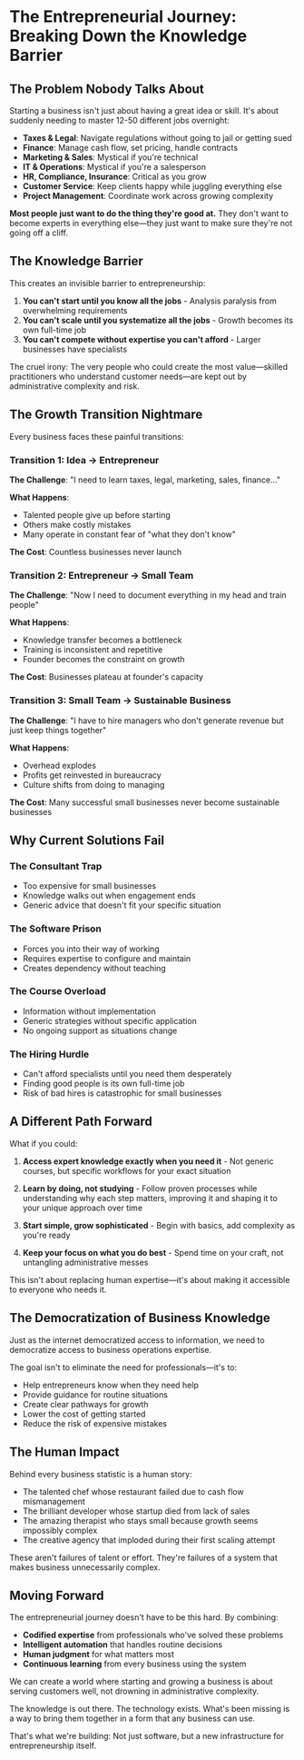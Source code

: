 # The Entrepreneurial Journey: Breaking Down the Knowledge Barrier

## The Problem Nobody Talks About

Starting a business isn't just about having a great idea or skill. It's about suddenly needing to master 12-50 different jobs overnight:

- **Taxes & Legal**: Navigate regulations without going to jail or getting sued
- **Finance**: Manage cash flow, set pricing, handle contracts
- **Marketing & Sales**: Mystical if you're technical
- **IT & Operations**: Mystical if you're a salesperson
- **HR, Compliance, Insurance**: Critical as you grow
- **Customer Service**: Keep clients happy while juggling everything else
- **Project Management**: Coordinate work across growing complexity

**Most people just want to do the thing they're good at.** They don't want to become experts in everything else—they just want to make sure they're not going off a cliff.

## The Knowledge Barrier

This creates an invisible barrier to entrepreneurship:

1. **You can't start until you know all the jobs** - Analysis paralysis from overwhelming requirements
2. **You can't scale until you systematize all the jobs** - Growth becomes its own full-time job
3. **You can't compete without expertise you can't afford** - Larger businesses have specialists

The cruel irony: The very people who could create the most value—skilled practitioners who understand customer needs—are kept out by administrative complexity and risk.

## The Growth Transition Nightmare

Every business faces these painful transitions:

### Transition 1: Idea → Entrepreneur
**The Challenge**: "I need to learn taxes, legal, marketing, sales, finance..."

**What Happens**: 
- Talented people give up before starting
- Others make costly mistakes
- Many operate in constant fear of "what they don't know"

**The Cost**: Countless businesses never launch

### Transition 2: Entrepreneur → Small Team
**The Challenge**: "Now I need to document everything in my head and train people"

**What Happens**:
- Knowledge transfer becomes a bottleneck
- Training is inconsistent and repetitive
- Founder becomes the constraint on growth

**The Cost**: Businesses plateau at founder's capacity

### Transition 3: Small Team → Sustainable Business
**The Challenge**: "I have to hire managers who don't generate revenue but just keep things together"

**What Happens**:
- Overhead explodes
- Profits get reinvested in bureaucracy
- Culture shifts from doing to managing

**The Cost**: Many successful small businesses never become sustainable businesses

## Why Current Solutions Fail

### The Consultant Trap
- Too expensive for small businesses
- Knowledge walks out when engagement ends
- Generic advice that doesn't fit your specific situation

### The Software Prison
- Forces you into their way of working
- Requires expertise to configure and maintain
- Creates dependency without teaching

### The Course Overload
- Information without implementation
- Generic strategies without specific application
- No ongoing support as situations change

### The Hiring Hurdle
- Can't afford specialists until you need them desperately
- Finding good people is its own full-time job
- Risk of bad hires is catastrophic for small businesses

## A Different Path Forward

What if you could:

1. **Access expert knowledge exactly when you need it** - Not generic courses, but specific workflows for your exact situation

2. **Learn by doing, not studying** - Follow proven processes while understanding why each step matters, improving it and shaping it to your unique approach over time

3. **Start simple, grow sophisticated** - Begin with basics, add complexity as you're ready

4. **Keep your focus on what you do best** - Spend time on your craft, not untangling administrative messes

This isn't about replacing human expertise—it's about making it accessible to everyone who needs it.

## The Democratization of Business Knowledge

Just as the internet democratized access to information, we need to democratize access to business operations expertise. 

The goal isn't to eliminate the need for professionals—it's to:
- Help entrepreneurs know when they need help
- Provide guidance for routine situations
- Create clear pathways for growth
- Lower the cost of getting started
- Reduce the risk of expensive mistakes

## The Human Impact

Behind every business statistic is a human story:

- The talented chef whose restaurant failed due to cash flow mismanagement
- The brilliant developer whose startup died from lack of sales
- The amazing therapist who stays small because growth seems impossibly complex
- The creative agency that imploded during their first scaling attempt

These aren't failures of talent or effort. They're failures of a system that makes business unnecessarily complex.

## Moving Forward

The entrepreneurial journey doesn't have to be this hard. By combining:

- **Codified expertise** from professionals who've solved these problems
- **Intelligent automation** that handles routine decisions
- **Human judgment** for what matters most
- **Continuous learning** from every business using the system

We can create a world where starting and growing a business is about serving customers well, not drowning in administrative complexity.

The knowledge is out there. The technology exists. What's been missing is a way to bring them together in a form that any business can use.

That's what we're building: Not just software, but a new infrastructure for entrepreneurship itself.